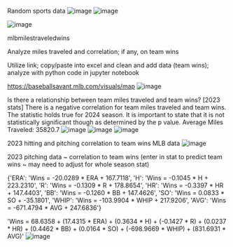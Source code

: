 Random sports data
![image](https://github.com/jtb21091/sports/assets/60986161/aa825719-622c-4988-a392-6213496f6f19)
![image](https://github.com/jtb21091/sports/assets/60986161/a093bdb2-11c3-4635-89ba-586866d9c094)

![image](https://github.com/jtb21091/sports/assets/60986161/b2e7e597-18b1-4e45-a854-92caa5759189)

mlbmilestraveledwins

Analyze miles traveled and correlation; if any, on team wins

Utilize link; copy/paste into excel and clean and add data (team wins); analyze with python code in jupyter notebook

https://baseballsavant.mlb.com/visuals/map
![image](https://github.com/jtb21091/sports/assets/60986161/8dcc0213-afe5-47df-a1e0-596c447ee445)

Is there a relationship between team miles traveled and team wins? [2023 stats] There is a negative correlation for team miles traveled and team wins. The statistic holds true for 2024 season. It is important to state that it is not statistically significant though as determined by the p value. Average Miles Traveled: 35820.7
![image](https://github.com/jtb21091/sports/assets/60986161/6cf32434-c235-40da-8d91-0e6766cae2f0)
![image](https://github.com/jtb21091/sports/assets/60986161/8b27e7b6-6266-452e-927a-d9e3dde8addc)
![image](https://github.com/jtb21091/sports/assets/60986161/53846127-894b-4ad2-8b8d-e42abbf18126)

2023 hitting and pitching correlation to team wins MLB data
![image](https://github.com/jtb21091/sports/assets/60986161/70222bee-ee99-44c8-bb18-0678c5d94bfb)

2023 pitching data ~ correlation to team wins (enter in stat to predict team wins ~ may need to adjust for whole season stat)

{'ERA': 'Wins = -20.0289 * ERA + 167.7118', 'H': 'Wins = -0.1045 * H + 223.2310', 'R': 'Wins = -0.1309 * R + 178.8654', 'HR': 'Wins = -0.3397 * HR + 147.4403', 'BB': 'Wins = -0.1260 * BB + 147.4626', 'SO': 'Wins = 0.0833 * SO + -35.1801', 'WHIP': 'Wins = -103.9904 * WHIP + 217.9206', 'AVG': 'Wins = -671.4794 * AVG + 247.6836'}

'Wins = 68.6358 + (17.4315 * ERA) + (0.3634 * H) + (-0.1427 * R) + (0.0237 * HR) + (0.4462 * BB) + (0.0164 * SO) + (-698.9669 * WHIP) + (831.6931 * AVG)'
![image](https://github.com/jtb21091/sports/assets/60986161/11e5a33d-aa71-459b-9f1f-a2e0da279d91)
